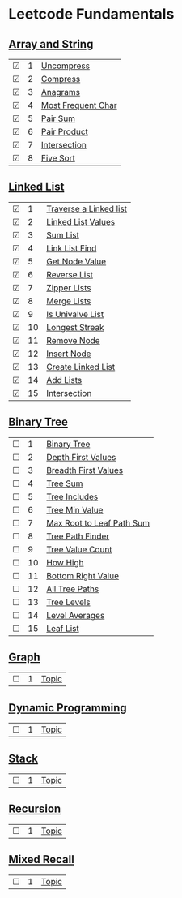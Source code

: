 # Leetcode Fundamentals

## [Array and String](./arrayandstring)
|     |       |          |        
| --- | --- | -------- |
| &#9745; | 1 |[Uncompress](./arrayandstring/1-uncompress.js) |
| &#9745; | 2 |[Compress](./arrayandstring/2-compress.js) |
| &#9745; | 3 |[Anagrams](./arrayandstring/3-anagrams.js) |
| &#9745; | 4 |[Most Frequent Char](./arrayandstring/4-most-frequent-char.js) |
| &#9745; | 5 |[Pair Sum](./arrayandstring/5-pair-sum.js) |
| &#9745; | 6 |[Pair Product](./arrayandstring/6-pair-product.js) |
| &#9745; | 7 |[Intersection](./arrayandstring/7-intersection.js) |
| &#9745; | 8 |[Five Sort](./arrayandstring/8-five-sort.js) |

## [Linked List](./linkedlist)
|     |       |          |        
| --- | --- | -------- |
| &#9745; | 1 |[Traverse a Linked list](./linkedlist/1-traverse-a-linked-list.js) |
| &#9745; | 2 |[Linked List Values](./linkedlist/2-linked-list-values.js) |
| &#9745; | 3 |[Sum List](./linkedlist/3-sum-values.js)|
| &#9745; | 4 |[Link List Find](./linkedlist/4-linked-list-find.js)|
| &#9745; | 5 |[Get Node Value](./linkedlist/5-get-node-value.js)|
| &#9745; | 6 |[Reverse List](./linkedlist/6-reverse-list.js)| 
| &#9745; | 7 |[Zipper Lists](./linkedlist/7-zipper-lists.js)| 
| &#9745; | 8 |[Merge Lists](./linkedlist/8-merge-lists.js)| 
| &#9745; | 9 |[Is Univalve List](./linkedlist/9-is-univalue-list.js)| 
| &#9745; | 10 |[Longest Streak](./linkedlist/10-longest-streak.js)| 
| &#9745; | 11 |[Remove Node](./linkedlist/11-remove-node.js)| 
| &#9745; | 12 |[Insert Node](./linkedlist/12-insert-node.js)| 
| &#9745; | 13 |[Create Linked List](./linkedlist/13-create-linked-list.js)|  
| &#9745; | 14 |[Add Lists](./linkedlist/14-add-lists)| 
| &#9745; | 15 |[Intersection](./linkedlist/15-intersection.js)| 


## [Binary Tree](./binarytree)
|     |       |          |        
| --- | --- | -------- |
| &#9744; | 1 |[Binary Tree](./binarytree/1-binary-tree.js.js) |
| &#9744; | 2 |[Depth First Values](./binarytree/2-depth-first-values.js) |
| &#9744; | 3 |[Breadth First Values](./binarytree/3-breadth-first-values.js) |
| &#9744; | 4 |[Tree Sum](./binarytree/4-tree-sum.js) |
| &#9744; | 5 |[Tree Includes](./binarytree/5-tree-includes.js) |
| &#9744; | 6 |[Tree Min Value](./binarytree/6-tree-min-value.js) |
| &#9744; | 7 |[Max Root to Leaf Path Sum](./binarytree/7-max-root-to-leaf-path-sum.js) |
| &#9744; | 8 |[Tree Path Finder](./binarytree/8-tree-path-finder.js) |
| &#9744; | 9 |[Tree Value Count](./binarytree/9-tree-value-count.js) |
| &#9744; | 10 |[How High](./binarytree/10-how-high.js) |
| &#9744; | 11 |[Bottom Right Value](./binarytree/11-bottom-right-value.js) |
| &#9744; | 12 |[All Tree Paths](./binarytree/12-all-tree-paths.js) |
| &#9744; | 13 |[Tree Levels](./binarytree/13-tree-levels.js) |
| &#9744; | 14 |[Level Averages](./binarytree/14-level-averages.js) |
| &#9744; | 15 |[Leaf List](./binarytree/15-leaf-list.js) |

## [Graph](./graph)
|     |       |          |        
| --- | --- | -------- |
| &#9744; | 1 |[Topic](./graph/1.js) |

## [Dynamic Programming](./dynamicprogramming)
|     |       |          |        
| --- | --- | -------- |
| &#9744; | 1 |[Topic](./dynamicprogramming/1.js) |

## [Stack](./stack)
|     |       |          |        
| --- | --- | -------- |
| &#9744; | 1 |[Topic](./stack/1.js) |

## [Recursion](./recursion)
|     |       |          |        
| --- | --- | -------- |
| &#9744; | 1 |[Topic](./recursion/1.js) |

## [Mixed Recall](./mixedrecall)
|     |       |          |        
| --- | --- | -------- |
| &#9744; | 1 |[Topic](./mixedrecall/1.js) |











